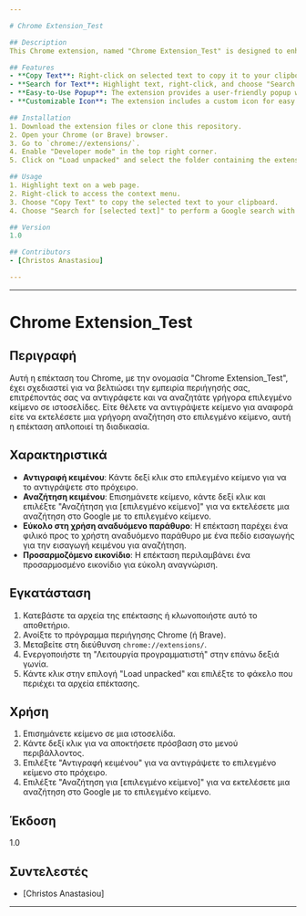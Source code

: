 ```yaml
---

# Chrome Extension_Test

## Description
This Chrome extension, named "Chrome Extension_Test" is designed to enhance your browsing experience by allowing you to quickly copy and search for selected text on web pages. Whether you want to copy text for reference or perform a quick search on the selected text, this extension simplifies the process.

## Features
- **Copy Text**: Right-click on selected text to copy it to your clipboard.
- **Search for Text**: Highlight text, right-click, and choose "Search for [selected text]" to perform a Google search with the selected text.
- **Easy-to-Use Popup**: The extension provides a user-friendly popup with an input field to enter text for searching.
- **Customizable Icon**: The extension includes a custom icon for easy recognition.

## Installation
1. Download the extension files or clone this repository.
2. Open your Chrome (or Brave) browser.
3. Go to `chrome://extensions/`.
4. Enable "Developer mode" in the top right corner.
5. Click on "Load unpacked" and select the folder containing the extension files.

## Usage
1. Highlight text on a web page.
2. Right-click to access the context menu.
3. Choose "Copy Text" to copy the selected text to your clipboard.
4. Choose "Search for [selected text]" to perform a Google search with the selected text.

## Version
1.0

## Contributors
- [Christos Anastasiou]

---
```


---

# Chrome Extension_Test

## Περιγραφή
Αυτή η επέκταση του Chrome, με την ονομασία "Chrome Extension_Test", έχει σχεδιαστεί για να βελτιώσει την εμπειρία περιήγησής σας, επιτρέποντάς σας να αντιγράφετε και να αναζητάτε γρήγορα επιλεγμένο κείμενο σε ιστοσελίδες. Είτε θέλετε να αντιγράψετε κείμενο για αναφορά είτε να εκτελέσετε μια γρήγορη αναζήτηση στο επιλεγμένο κείμενο, αυτή η επέκταση απλοποιεί τη διαδικασία.

## Χαρακτηριστικά
- **Αντιγραφή κειμένου**: Κάντε δεξί κλικ στο επιλεγμένο κείμενο για να το αντιγράψετε στο πρόχειρο.
- **Αναζήτηση κειμένου**: Επισημάνετε κείμενο, κάντε δεξί κλικ και επιλέξτε "Αναζήτηση για [επιλεγμένο κείμενο]" για να εκτελέσετε μια αναζήτηση στο Google με το επιλεγμένο κείμενο.
- **Εύκολο στη χρήση αναδυόμενο παράθυρο**: Η επέκταση παρέχει ένα φιλικό προς το χρήστη αναδυόμενο παράθυρο με ένα πεδίο εισαγωγής για την εισαγωγή κειμένου για αναζήτηση.
- **Προσαρμοζόμενο εικονίδιο**: Η επέκταση περιλαμβάνει ένα προσαρμοσμένο εικονίδιο για εύκολη αναγνώριση.

## Εγκατάσταση
1. Κατεβάστε τα αρχεία της επέκτασης ή κλωνοποιήστε αυτό το αποθετήριο.
2. Ανοίξτε το πρόγραμμα περιήγησης Chrome (ή Brave).
3. Μεταβείτε στη διεύθυνση `chrome://extensions/`.
4. Ενεργοποιήστε τη "Λειτουργία προγραμματιστή" στην επάνω δεξιά γωνία.
5. Κάντε κλικ στην επιλογή "Load unpacked" και επιλέξτε το φάκελο που περιέχει τα αρχεία επέκτασης.

## Χρήση
1. Επισημάνετε κείμενο σε μια ιστοσελίδα.
2. Κάντε δεξί κλικ για να αποκτήσετε πρόσβαση στο μενού περιβάλλοντος.
3. Επιλέξτε "Αντιγραφή κειμένου" για να αντιγράψετε το επιλεγμένο κείμενο στο πρόχειρο.
4. Επιλέξτε "Αναζήτηση για [επιλεγμένο κείμενο]" για να εκτελέσετε μια αναζήτηση στο Google με το επιλεγμένο κείμενο.

## Έκδοση
1.0

## Συντελεστές
- [Christos Anastasiou]

---



